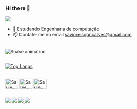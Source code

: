 ### Hi there 👋

<picture>
<source 
  srcset="https://github-readme-stats.vercel.app/api?username=SavioReis&show_icons=true&theme=dracula"
  media="(prefers-color-scheme: Gradient)"
/>
<source
  srcset="https://github-readme-stats.vercel.app/api?username=SavioReis&show_icons=true"
  media="(prefers-color-scheme: Gradient), (prefers-color-scheme: Gradient)"
/>
<img src="https://github-readme-stats.vercel.app/api?username=SavioReis&show_icons=true" />
</picture>

- 🌱 Estudando Engenharia de computação
- 📫 Contate-me no email savioreisgoncalves@gmail.com
##
  ![Snake animation](https://github.com/camilafernanda/camilafernanda/blob/output/github-contribution-grid-snake.svg)
  
##
[![Top Langs](https://github-readme-stats.vercel.app/api/top-langs/?username=SavioReis&hide_progress=true)](https://github.com/anuraghazra/github-readme-stats)
<div style="display: inline_block"><br>
  <img align="center" alt="Savio-C++" height="30" width="40" src="https://cdn.jsdelivr.net/gh/devicons/devicon/icons/cplusplus/cplusplus-original.svg">
  <img align="center" alt="Savio-QT" height="30" width="40" src="https://cdn.jsdelivr.net/gh/devicons/devicon/icons/qt/qt-original.svg">
  <img align="center" alt="Savio-WordPress" height="30" width="40" src="https://icongr.am/devicon/wordpress-original.svg">
</div>

  ##

<div> 
  <a href="https://www.youtube.com/channel/UC-aBBoFfSxnP_8UNKcjFc9g" target="_blank"><img src="https://img.shields.io/badge/YouTube-FF0000?style=for-the-badge&logo=youtube&logoColor=white" target="_blank"></a>
  <a href="https://instagram.com/savioreis09" target="_blank"><img src="https://img.shields.io/badge/-Instagram-%23E4405F?style=for-the-badge&logo=instagram&logoColor=white" target="_blank"></a>
  <a href = "mailto:savioreisgoncalves@gmail.com"><img src="https://img.shields.io/badge/-Gmail-%23333?style=for-the-badge&logo=gmail&logoColor=white" target="_blank">
  <a href = "mailto:savioreisgoncalves@gmail.com"><img src="https://logosmarcas.net/wp-content/uploads/2020/11/Steam-Logo-2002-presente.jpg" target="_blank">
  </a>  
</div>

